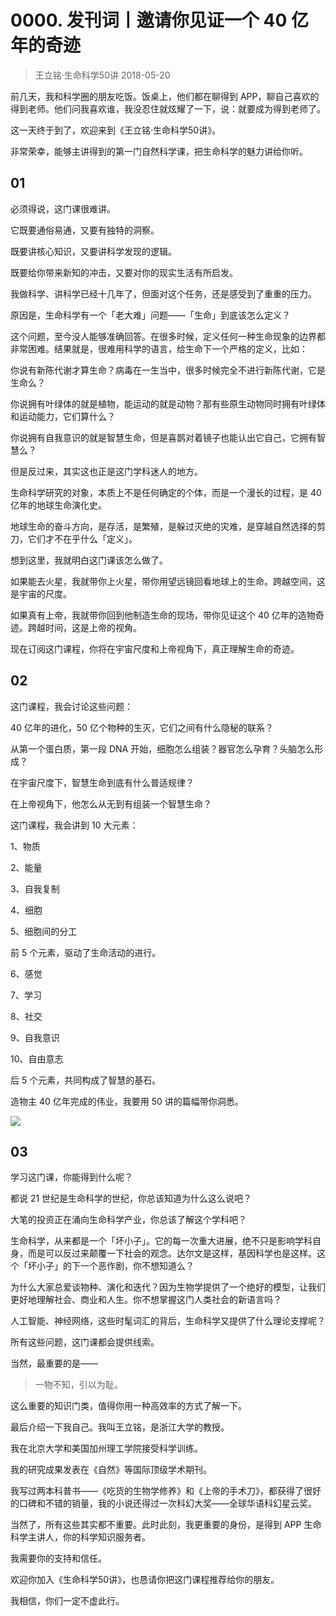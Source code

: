 # 0000. 发刊词丨邀请你见证一个 40 亿年的奇迹
> 王立铭·生命科学50讲
2018-05-20

前几天，我和科学圈的朋友吃饭。饭桌上，他们都在聊得到 APP，聊自己喜欢的得到老师。他们问我喜欢谁，我没忍住就炫耀了一下，说：就要成为得到老师了。

这一天终于到了，欢迎来到《王立铭·生命科学50讲》。 

非常荣幸，能够主讲得到的第一门自然科学课，把生命科学的魅力讲给你听。
 
## 01

必须得说，这门课很难讲。

它既要通俗易通，又要有独特的洞察。

既要讲核心知识，又要讲科学发现的逻辑。

既要给你带来新知的冲击，又要对你的现实生活有所启发。

我做科学、讲科学已经十几年了，但面对这个任务，还是感受到了重重的压力。

原因是，生命科学有一个「老大难」问题——「生命」到底该怎么定义？

这个问题，至今没人能够准确回答。在很多时候，定义任何一种生命现象的边界都非常困难。结果就是，很难用科学的语言，给生命下一个严格的定义，比如：

你说有新陈代谢才算生命？病毒在一生当中，很多时候完全不进行新陈代谢，它是生命么？

你说拥有叶绿体的就是植物，能运动的就是动物？那有些原生动物同时拥有叶绿体和运动能力，它们算什么？

你说拥有自我意识的就是智慧生命，但是喜鹊对着镜子也能认出它自己，它拥有智慧么？

但是反过来，其实这也正是这门学科迷人的地方。

生命科学研究的对象，本质上不是任何确定的个体，而是一个漫长的过程，是 40 亿年的地球生命演化史。

地球生命的奋斗方向，是存活，是繁殖，是躲过灭绝的灾难，是穿越自然选择的剪刀，它们才不在乎什么「定义」。

想到这里，我就明白这门课该怎么做了。

如果能去火星，我就带你上火星，带你用望远镜回看地球上的生命。跨越空间，这是宇宙的尺度。

如果真有上帝，我就带你回到他制造生命的现场，带你见证这个 40 亿年的造物奇迹。跨越时间，这是上帝的视角。

现在订阅这门课程，你将在宇宙尺度和上帝视角下，真正理解生命的奇迹。

## 02

这门课程，我会讨论这些问题：

40 亿年的进化，50 亿个物种的生灭，它们之间有什么隐秘的联系？

从第一个蛋白质，第一段 DNA 开始，细胞怎么组装？器官怎么孕育？头脑怎么形成？

在宇宙尺度下，智慧生命到底有什么普适规律？

在上帝视角下，他怎么从无到有组装一个智慧生命？ 

这门课程，我会讲到 10 大元素：

1、物质

2、能量

3、自我复制

4、细胞

5、细胞间的分工

前 5 个元素，驱动了生命活动的进行。

6、感觉

7、学习

8、社交

9、自我意识

10、自由意志

后 5 个元素，共同构成了智慧的基石。

造物主 40 亿年完成的伟业，我要用 50 讲的篇幅带你洞悉。

![](https://raw.githubusercontent.com/dalong0514/selfstudy/master/图片链接/生命科学/2018001.jpg)

## 03

学习这门课，你能得到什么呢？ 

都说 21 世纪是生命科学的世纪，你总该知道为什么这么说吧？

大笔的投资正在涌向生命科学产业，你总该了解这个学科吧？

生命科学，从来都是一个「坏小子」。它的每一次重大进展，绝不只是影响学科自身，而是可以反过来颠覆一下社会的观念。达尔文是这样，基因科学也是这样。这个「坏小子」的下一个恶作剧，你不想知道么？

为什么大家总爱谈物种、演化和迭代？因为生物学提供了一个绝好的模型，让我们更好地理解社会、商业和人生。你不想掌握这门人类社会的新语言吗？

人工智能、神经网络，这些时髦词汇的背后，生命科学又提供了什么理论支撑呢？

所有这些问题，这门课都会提供线索。

当然，最重要的是——

> 一物不知，引以为耻。

这么重要的知识门类，值得你用一种高效率的方式了解一下。

最后介绍一下我自己。我叫王立铭，是浙江大学的教授。

我在北京大学和美国加州理工学院接受科学训练。

我的研究成果发表在《自然》等国际顶级学术期刊。

我写过两本科普书——《吃货的生物学修养》和《上帝的手术刀》，都获得了很好的口碑和不错的销量，我的小说还得过一次科幻大奖——全球华语科幻星云奖。

当然了，所有这些其实都不重要。此时此刻，我更重要的身份，是得到 APP 生命科学主讲人，你的科学知识服务者。

我需要你的支持和信任。

欢迎你加入《生命科学50讲》，也恳请你把这门课程推荐给你的朋友。

我相信，你们一定不虚此行。


